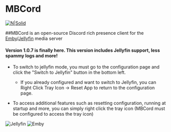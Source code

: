 # MBCord

[![N|Solid](https://i.memester.cf/u/jbr.png)](https://electronjs.org/)

##MBCord is an open-source Discord rich presence client for the [Emby](https://emby.media/)/[Jellyfin](https://jellyfin.org) media server

#### Version 1.0.7 is finally here. This version includes Jellyfin support, less spammy logs and more!

- To switch to jellyfin mode, you must go to the configuration page and click the "Switch to Jellyfin" button in the bottom left.   
    - If you already configured and want to switch to Jellyfin, you can Right Click Tray Icon -> Reset App to return to the configuration page.

- To access additional features such as resetting configuration, running at startup and more, you can simply right click the tray icon (MBCord must be configured to access the tray icon)

![Jellyfin](https://i.memester.cf/u/i0o.png)
![Emby](https://i.memester.cf/u/0ik.png)